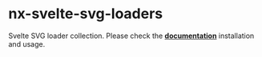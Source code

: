 # nx-svelte-svg-loaders

Svelte SVG loader collection. Please check the **[documentation](https://ngeenx.github.io/nx-svg-loaders/docs/category/svelte)** installation and usage.
